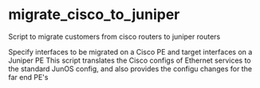 # migrate_cisco_to_juniper
Script to migrate customers from cisco routers to juniper routers

Specify interfaces to be migrated on a Cisco PE and target interfaces on a Juniper PE
This script translates the Cisco configs of Ethernet services to the standard JunOS config,
and also provides the configu changes for the far end PE's
